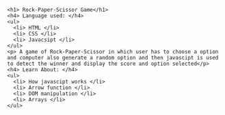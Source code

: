     <h1> Rock-Paper-Scissor Game</h1>
    <h4> Language used: </h4>
    <ul>
      <li> HTML </li>
      <li> CSS </li>
      <li> Javacsipt </li>
    </ul>
    <p> A game of Rock-Paper-Scissor in which user has to choose a option and computer also generate a random option and then javascipt is used to detect the winner and display the score and option selected</p>
    <h4> Learn About: </h4>
    <ul>
      <li> How javascipt works </li>
      <li> Arrow function </li>
      <li> DOM manipulation </li>
      <li> Arrays </li>
    </ul>
